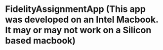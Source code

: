 # FidelityAssignmentApp (This app was developed on an Intel Macbook. It may or may not work on a Silicon based macbook)
